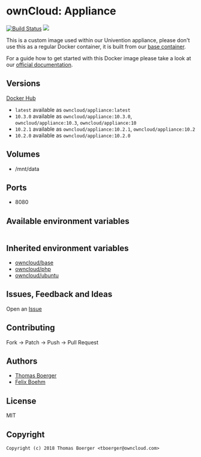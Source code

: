 # ownCloud: Appliance

[![Build Status](https://cloud.drone.io/api/badges/owncloud-docker/appliance/status.svg)](https://cloud.drone.io/owncloud-docker/appliance)
[![](https://images.microbadger.com/badges/image/owncloud/appliance.svg)](https://microbadger.com/images/owncloud/appliance "Get your own image badge on microbadger.com")

This is a custom image used within our Univention appliance, please don't use this as a regular Docker container, it is built from our [base container](https://registry.hub.docker.com/u/owncloud/base/).

For a guide how to get started with this Docker image please take a look at our [official documentation](https://doc.owncloud.com/server/latest/admin_manual/appliance/installation/installation.html).

## Versions

[Docker Hub](https://hub.docker.com/r/owncloud/appliance/tags)

* `latest` available as `owncloud/appliance:latest`
* `10.3.0` available as `owncloud/appliance:10.3.0`, `owncloud/appliance:10.3`,  `owncloud/appliance:10`
* `10.2.1` available as `owncloud/appliance:10.2.1`, `owncloud/appliance:10.2`
* `10.2.0` available as `owncloud/appliance:10.2.0`

## Volumes

* /mnt/data

## Ports

* 8080

## Available environment variables

```

```

## Inherited environment variables

* [owncloud/base](https://github.com/owncloud-docker/base#available-environment-variables)
* [owncloud/php](https://github.com/owncloud-docker/php#available-environment-variables)
* [owncloud/ubuntu](https://github.com/owncloud-docker/ubuntu#available-environment-variables)

## Issues, Feedback and Ideas

Open an [Issue](https://github.com/owncloud-docker/appliance/issues)

## Contributing

Fork -> Patch -> Push -> Pull Request

## Authors

* [Thomas Boerger](https://github.com/tboerger)
* [Felix Boehm](https://github.com/felixboehm)

## License

MIT

## Copyright

```
Copyright (c) 2018 Thomas Boerger <tboerger@owncloud.com>
```
